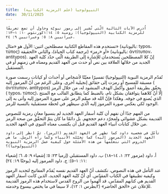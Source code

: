 ```yaml
---
title:  التيپولوجيا (علم الرمزية الكتابية)
date:  30/11/2025
---
```


`اُدرس الآيات التالية الّتي تُشير إلى رموز نبويّة وحاول أن تضع تعريفًا للرمزية الكتابية (التيپولوجيا): رومية ٥: ١٤؛١كورنثوس ١٠: ١–١٣؛ عبرانيين ٨: ٥؛ وعبرانيين ٩: ٢٤.`

تستخدم هذه المقاطع الكتابية مصطلحين اثنين: الأول هو «مثال» (باليونانية: typos، τύπος) أو «رمز» (ترجمة كتاب الحياة)، والثاني «الحقيقة» (باليونانية: ἀντίτυπον، antitypos). إنّ كلا المصطلحين يُستخدمان للإشارة إلى الطريقة الّتي حدّد كتّبة العهد الجديد من خلالها العلاقة بين نص أو حدث من العهد القديم ومعناه في زمنهم أو في المستقبل.

تُقدّم الرمزية النبوية (التيپولوجيا) تفسيرًا معيّنًا لأشخاص أو أحداث أو كيانات رسمت صورة مسبقة للمسيح أو رمزت إلى حقائق إنجيلية أخرى. وعلى الرغم من أنّ المرموز إليه ( ἀντίτυπον، antitypos) يحقّق بطريقة أعمق وأكمل الهدف المنشود له، من خلال الرمز ( typos، τύπος)، إلّا أنّ كلاهما يتوافقان بشكل تام، بالضبط كما يتطابق القالب مع المنتج الذي يُصنع في جوفه. وهكذا فإنّ الله قد صمّم الرمز على صورة المرموز إليه وأتى به إلى الوجود لكي يعكس صورة المرموز إليه الّذي سيظهر في لحظة مستقبلية بالنسبة للرمز.

من المهم جدًا أن نفهم أن كتّبة أسفار العهد الجديد لم ينسبوا معانٍ رمزية للنصوص القديمة بشكل عشوائي ولمجرّد دعم حججهم. بل دائمًا ما كان يتمّ التحقّق من صحة الرمز من خلال كتابات أنبياء العهد القديم قبل أن يكتسب معناه النبوي في العهد الجديد.

`تأمّل في شخصية داود كما تظهر في العهد القديم (الرمز)، ثمّ انظر إلى داود العهد الجديد (المرموز إليه) كما تخيّله الأنبياء وكما رآه الرسل. ما هي الدروس التي نتعلّمها من هذه الأمثلة حول كيفية عمل الرمزية النبوية (التيپولوجيا)؟`

أ. داود (مزمور ٢٢: ١، ١٤–١٨)
ب. داود المستقبلي (إرميا ٢٣: ٥؛ إشعياء ٩: ٥، ٦؛ إشعياء ١١: ١–٥):
ج. داود المرموز إليه (يوحنّا ١٩: ٢٤):

عند التأمل في هذه النصوص، نكتشف أنّ العهد القديم نفسه يُقدّم المفاتيح لتحديد الرموز وكيفية تطبيقها في الكتاب المقدّس. أي أنّ كتّبة العهد الجديد، الذين كانت أسفار العهد القديم هي كتابهم المقدّس، قد أُلهِموا من الروح القدس لاستخدام هذه الرموز القديمة للإعلان عن «الحق الحاضر» (٢بطرس ١: ١٢)، لا سيما في ما يختص بيسوع وخدمته.